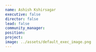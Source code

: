 ```yaml
---
name: Ashish Kshirsagar
executive: false
director: false
lead: false
community_manager: 
position:  
project:  
image: ../assets/default_exec_image.png
---
```

